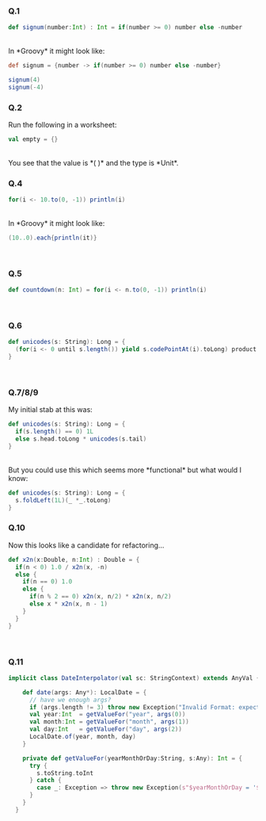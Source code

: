 ### Q.1<br>

```scala
def signum(number:Int) : Int = if(number >= 0) number else -number
```
<br>
In *Groovy* it might look like:

```groovy
def signum = {number -> if(number >= 0) number else -number}

signum(4)
signum(-4)
```

### Q.2<br>

Run the following in a worksheet:
```scala
val empty = {}
```
<br>
You see that the value is *( )* and the type is *Unit*.
<br>

### Q.4<br>

```scala
for(i <- 10.to(0, -1)) println(i)
```
<br>
In *Groovy* it might look like:

```groovy
(10..0).each{println(it)}
```
<br>


### Q.5<br>
```scala
def countdown(n: Int) = for(i <- n.to(0, -1)) println(i)
```
<br>

### Q.6<br>
```scala
def unicodes(s: String): Long = {
  (for(i <- 0 until s.length()) yield s.codePointAt(i).toLong) product
}  
 ```
<br>

### Q.7/8/9<br>
My initial stab at this was:
```scala
def unicodes(s: String): Long = {
  if(s.length() == 0) 1L
  else s.head.toLong * unicodes(s.tail)
}  
```
<br>
But you could use this which seems more *functional* but what would I know:<br>

```scala
def unicodes(s: String): Long = {
  s.foldLeft(1L)(_ *_.toLong)   
}  
```

### Q.10<br>
Now this looks like a candidate for refactoring...
```scala
def x2n(x:Double, n:Int) : Double = {
  if(n < 0) 1.0 / x2n(x, -n)
  else {
    if(n == 0) 1.0
    else {
      if(n % 2 == 0) x2n(x, n/2) * x2n(x, n/2)
      else x * x2n(x, n - 1)
    }
  }
}      
```
<br>

### Q.11<br>
```scala
implicit class DateInterpolator(val sc: StringContext) extends AnyVal {

    def date(args: Any*): LocalDate = {
      // have we enough args?
      if (args.length != 3) throw new Exception("Invalid Format: expecting '$year-$month-$day'")
      val year:Int  = getValueFor("year", args(0))
      val month:Int = getValueFor("month", args(1))
      val day:Int   = getValueFor("day", args(2))
      LocalDate.of(year, month, day)
    }

    private def getValueFor(yearMonthOrDay:String, s:Any): Int = {
      try {
        s.toString.toInt
      } catch {
        case _: Exception => throw new Exception(s"$yearMonthOrDay = '$s' is not valid Int")
      }
    }
  }  
 ```
<br>

